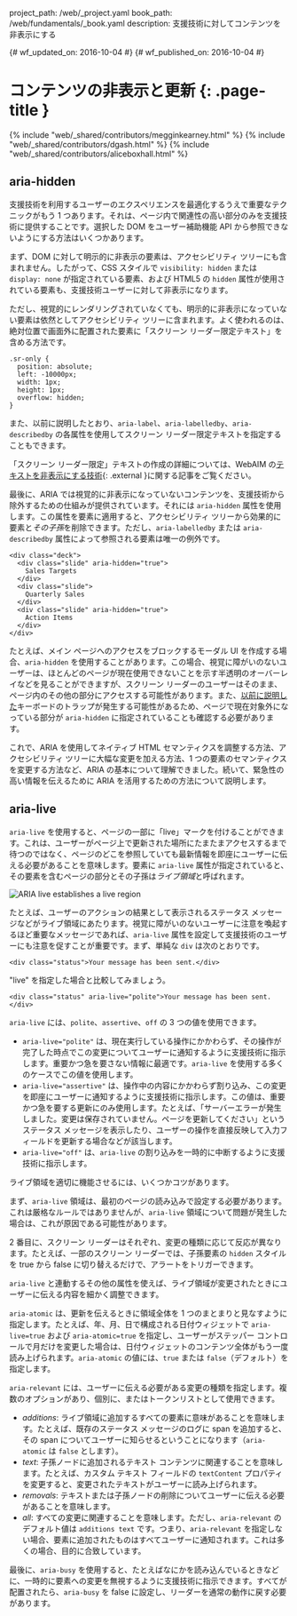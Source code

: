 project_path: /web/_project.yaml
book_path: /web/fundamentals/_book.yaml
description: 支援技術に対してコンテンツを非表示にする

{# wf_updated_on: 2016-10-04 #}
{# wf_published_on: 2016-10-04 #}

# コンテンツの非表示と更新 {: .page-title }

{% include "web/_shared/contributors/megginkearney.html" %}
{% include "web/_shared/contributors/dgash.html" %}
{% include "web/_shared/contributors/aliceboxhall.html" %}

## aria-hidden

支援技術を利用するユーザーのエクスペリエンスを最適化するうえで重要なテクニックがもう 1
つあります。それは、ページ内で関連性の高い部分のみを支援技術に提供することです。選択した DOM をユーザー補助機能 API
から参照できないようにする方法はいくつかあります。

まず、DOM に対して明示的に非表示の要素は、アクセシビリティ ツリーにも含まれません。したがって、CSS スタイルで `visibility: hidden`
または `display: none` が指定されている要素、および HTML5 の `hidden`
属性が使用されている要素も、支援技術ユーザーに対して非表示になります。

ただし、視覚的にレンダリングされていなくても、明示的に非表示になっていない要素は依然としてアクセシビリティ
ツリーに含まれます。よく使われるのは、絶対位置で画面外に配置された要素に「スクリーン リーダー限定テキスト」を含める方法です。

```
.sr-only {
  position: absolute;
  left: -10000px;
  width: 1px;
  height: 1px;
  overflow: hidden;
}
```

また、以前に説明したとおり、`aria-label`、`aria-labelledby`、`aria-describedby` の各属性を使用してスクリーン
リーダー限定テキストを指定することもできます。

「スクリーン リーダー限定」テキストの作成の詳細については、WebAIM
の[テキストを非表示にする技術](http://webaim.org/techniques/css/invisiblecontent/#techniques){:
.external }に関する記事をご覧ください。

最後に、ARIA では視覚的に非表示になっていないコンテンツを、支援技術から除外するための仕組みが提供されています。それには `aria-hidden`
属性を使用します。この属性を要素に適用すると、アクセシビリティ ツリーから効果的に要素と*その子孫*を削除できます。ただし、`aria-labelledby`
または `aria-describedby` 属性によって参照される要素は唯一の例外です。

```
<div class="deck">
  <div class="slide" aria-hidden="true">
    Sales Targets
  </div>
  <div class="slide">
    Quarterly Sales
  </div>
  <div class="slide" aria-hidden="true">
    Action Items
  </div>
</div>
```

たとえば、メイン ページへのアクセスをブロックするモーダル UI を作成する場合、`aria-hidden`
を使用することがあります。この場合、視覚に障がいのないユーザーは、ほとんどのページが現在使用できないことを示す半透明のオーバーレイなどを見ることができますが、スクリーン
リーダーのユーザーはそのまま、ページ内のその他の部分にアクセスする可能性があります。また、[以前に説明した](/web/fundamentals/accessibility/focus/using-tabindex#modals-and-keyboard-traps)キーボードのトラップが発生する可能性があるため、ページで現在対象外になっている部分が
`aria-hidden` に指定されていることも確認する必要があります。

これで、ARIA を使用してネイティブ HTML セマンティクスを調整する方法、アクセシビリティ ツリーに大幅な変更を加える方法、1
つの要素のセマンティクスを変更する方法など、ARIA の基本について理解できました。続いて、緊急性の高い情報を伝えるために ARIA
を活用するための方法について説明します。

## aria-live

`aria-live`
を使用すると、ページの一部に「live」マークを付けることができます。これは、ユーザーがページ上で更新された場所にたまたまアクセスするまで待つのではなく、ページのどこを参照していても最新情報を即座にユーザーに伝える必要があることを意味します。要素に
`aria-live` 属性が指定されていると、その要素を含むページの部分とその子孫は*ライブ領域*と呼ばれます。

![ARIA live establishes a live
region](../../../../en/fundamentals/accessibility/semantics-aria/imgs/aria-live.jpg)

たとえば、ユーザーのアクションの結果として表示されるステータス
メッセージなどがライブ領域にあたります。視覚に障がいのないユーザーに注意を喚起するほど重要なメッセージであれば、`aria-live`
属性を設定して支援技術のユーザーにも注意を促すことが重要です。まず、単純な `div` は次のとおりです。

```
<div class="status">Your message has been sent.</div>
```

"live" を指定した場合と比較してみましょう。

```
<div class="status" aria-live="polite">Your message has been sent.</div>
```

`aria-live` には、`polite`、`assertive`、`off` の 3 つの値を使用できます。

- `aria-live="polite"`
は、現在実行している操作にかかわらず、その操作が完了した時点でこの変更についてユーザーに通知するように支援技術に指示します。重要かつ急を要さない情報に最適です。`aria-live`
を使用する多くのケースでこの値を使用します。
- `aria-live="assertive"`
は、操作中の内容にかかわらず割り込み、この変更を即座にユーザーに通知するように支援技術に指示します。この値は、重要かつ急を要する更新にのみ使用します。たとえば、「サーバーエラーが発生しました。変更は保存されていません。ページを更新してください」というステータス
メッセージを表示したり、ユーザーの操作を直接反映して入力フィールドを更新する場合などが該当します。
- `aria-live="off"` は、`aria-live` の割り込みを一時的に中断するように支援技術に指示します。

ライブ領域を適切に機能させるには、いくつかコツがあります。

まず、`aria-live` 領域は、最初のページの読み込みで設定する必要があります。これは厳格なルールではありませんが、`aria-live`
領域について問題が発生した場合は、これが原因である可能性があります。

2 番目に、スクリーン リーダーはそれぞれ、変更の種類に応じて反応が異なります。たとえば、一部のスクリーン リーダーでは、子孫要素の `hidden`
スタイルを true から false に切り替えるだけで、アラートをトリガーできます。

`aria-live` と連動するその他の属性を使えば、ライブ領域が変更されたときにユーザーに伝える内容を細かく調整できます。

`aria-atomic` は、更新を伝えるときに領域全体を 1 つのまとまりと見なすように指定します。たとえば、年、月、日で構成される日付ウィジェットで
`aria-live=true` および `aria-atomic=true` を指定し、ユーザーがステッパー
コントロールで月だけを変更した場合は、日付ウィジェットのコンテンツ全体がもう一度読み上げられます。`aria-atomic` の値には、`true` または
`false`（デフォルト）を指定します。

`aria-relevant` には、ユーザーに伝える必要がある変更の種類を指定します。複数のオプションがあり、個別に、またはトークンリストとして使用できます。

- *additions*: ライブ領域に追加するすべての要素に意味があることを意味します。たとえば、既存のステータス メッセージのログに span
を追加すると、その span についてユーザーに知らせるということになります（`aria-atomic` は `false` とします）。
- *text*: 子孫ノードに追加されるテキスト コンテンツに関連することを意味します。たとえば、カスタム テキスト フィールドの `textContent`
プロパティを変更すると、変更されたテキストがユーザーに読み上げられます。
- *removals*: テキストまたは子孫ノードの削除についてユーザーに伝える必要があることを意味します。
- *all*: すべての変更に関連することを意味します。ただし、`aria-relevant` のデフォルト値は `additions text`
です。つまり、`aria-relevant` を指定しない場合、要素に追加されたものはすべてユーザーに通知されます。これは多くの場合、目的に合致しています。

最後に、`aria-busy`
を使用すると、たとえばなにかを読み込んでいるときなどに、一時的に要素への変更を無視するように支援技術に指示できます。すべてが配置されたら、`aria-busy`
を false に設定し、リーダーを通常の動作に戻す必要があります。
